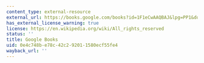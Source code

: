 ```yaml
---
content_type: external-resource
external_url: https://books.google.com/books?id=1F1eCwAAQBAJ&lpg=PP1&dq=jacques%20derrida%20of%20grammatology&pg=PP1#v=onepage&q&f=false
has_external_license_warning: true
license: https://en.wikipedia.org/wiki/All_rights_reserved
status: ''
title: Google Books
uid: 0e4c748b-e78c-42c2-9201-1580ecf55fe4
wayback_url: ''
---
```

